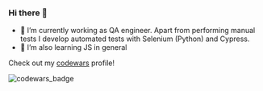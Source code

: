 ### Hi there 👋
- 🔭 I’m currently working as QA engineer. Apart from performing manual tests I develop automated tests with Selenium (Python) and Cypress.
- 🌱 I’m also learning JS in general

Check out my [codewars](https://www.codewars.com/users/Krupenz) profile!

![codewars_badge](https://www.codewars.com/users/Krupenz/badges/large)
